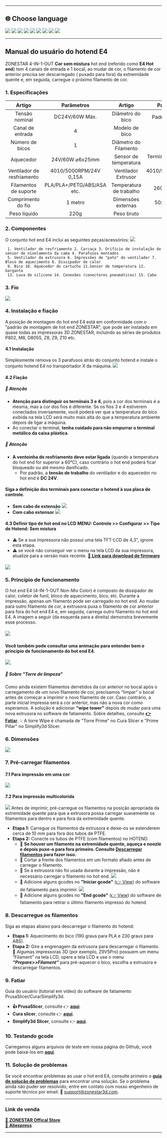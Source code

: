 [PRUSA]: https://github.com/ZONESTAR3D/Slicing-Guide/tree/master/PrusaSlicer#6-slicing-muti-color-for-e4-hotend
[CURA]: https://github.com/ZONESTAR3D/Slicing-Guide/tree/master/cura
[S3D]: https://github.com/ZONESTAR3D/Slicing-Guide/tree/master/Simplify3D#slicing-video-toturial-for-z9v5-with-e4-hotend
[ENDGCODE]: https://github.com/ZONESTAR3D/Slicing-Guide/blob/master/PrusaSlicer/Custom_Gcode.md#end-g-code
[STARTGCODE]: https://github.com/ZONESTAR3D/Slicing-Guide/blob/master/PrusaSlicer/Custom_Gcode.md#start-gcode
[FIRMWARE]: https://github.com/ZONESTAR3D/Firmware

----
## <a id="choose-language">:globe_with_meridians: Choose language </a>
[![](../../lanpic/EN.png)](https://github.com/ZONESTAR3D/Upgrade-kit-guide/tree/main/HOTEND/E4/readme.md)
[![](../../lanpic/ES.png)](https://github.com/ZONESTAR3D/Upgrade-kit-guide/tree/main/HOTEND/E4/readme-es.md)
[![](../../lanpic/PT.png)](https://github.com/ZONESTAR3D/Upgrade-kit-guide/tree/main/HOTEND/E4/readme-pt.md)
[![](../../lanpic/FR.png)](https://github.com/ZONESTAR3D/Upgrade-kit-guide/tree/main/HOTEND/E4/readme-fr.md)
[![](../../lanpic/DE.png)](https://github.com/ZONESTAR3D/Upgrade-kit-guide/tree/main/HOTEND/E4/readme-de.md)
[![](../../lanpic/IT.png)](https://github.com/ZONESTAR3D/Upgrade-kit-guide/tree/main/HOTEND/E4/readme-it.md)
[![](../../lanpic/RU.png)](https://github.com/ZONESTAR3D/Upgrade-kit-guide/tree/main/HOTEND/E4/readme-ru.md)
[![](../../lanpic/JP.png)](https://github.com/ZONESTAR3D/Upgrade-kit-guide/tree/main/HOTEND/E4/readme-jp.md)
[![](../../lanpic/KR.png)](https://github.com/ZONESTAR3D/Upgrade-kit-guide/tree/main/HOTEND/E4/readme-kr.md)
<!-- [![](../../lanpic/SA.png)](https://github.com/ZONESTAR3D/Upgrade-kit-guide/tree/main/HOTEND/E4/readme-ar.md) -->

----
## Manual do usuário do hotend E4
ZONESTAR 4-IN-1-OUT **Cor sem mistura** hot end (referido como **E4 Hot end**) tem 4 canais de entrada e 1 bocal, ao mudar de cor, o filamento de cor anterior precisa ser descarregado ( puxado para fora) da extremidade quente e, em seguida, carregue o próximo filamento de cor.

### <a id="A1"> 1. Especificações </a>
| Artigo | Parâmetros | Artigo | Parâmetros |
|:--------------------------:|:--------------------------:|:--------------------------:|:--------------------------:|
| Tensão nominal | DC24V/60W Máx. | Diâmetro do bico | Padrão 0,4 mm<sup>1</sup> |
| Canal de entrada | 4 | Modelo de bico | E3D V6 |
| Número de bicos | 1 | Diâmetro do Filamento | 1,75mm |
| Aquecedor | 24V/60W ⌀6x25mm | Sensor de temperatura | Termistor NTC 100K B3950 |
| Ventilador de resfriamento | 4010/5000RPM/24V 0,15A | Ventilador Extrusor | 4010/5000RPM/24V 0,15A |
| Filamentos de suporte | PLA/PLA+/PETG/ABS/ASA etc. | Temperatura de trabalho | 260°C Máximo |
| Comprimento do fio | 1 metro | Dimensões externas | 50x60x75mm |
| Peso líquido | 220g | Peso bruto | 350g |

### <a id="A2"> 2. Componentes </a>
O conjunto hot end E4 inclui as seguintes peças/acessórios:
![](./E4-2.jpg)
>
     1. Ventilador de resfriamento 2. Carcaça 3. Orifício de instalação do sensor de nivelamento da cama 4. Parafusos montados
     5. Ventilador da extrusora 6. Impressões de "pato" do ventilador 7. Bloco de aquecimento 8. Dissipador de calor
     9. Bico 10. Aquecedor do cartucho 11.Sensor de temperatura 12. Garganta
     13. Luva de silicone 14. Conexões (conectores pneumáticos) 15. Cabo

### <a id="A3"> 3. Fio </a>
![](./E4-3.jpg)

### <a id="A4"> 4. Instalação e fiação </a>
A posição de montagem do hot end E4 está em conformidade com o "padrão de montagem de hot end ZONESTAR", que pode ser instalado em quase todas as impressoras 3D ZONESTAR, incluindo as séries de produtos P802, M8, D805S, Z8, Z9, Z10 etc.
#### 4.1 Instalação
Simplesmente remova os 3 parafusos atrás do conjunto hotend e instale o conjunto hotend E4 no transportador X da máquina.
![](./E4-4.jpg)
#### 4.2 Fiação
##### :loudspeaker: **Atenção**
- **Atenção para distinguir os terminais 3 e 4**, pois a cor dos terminais é a mesma, mas a cor dos fios é diferente.
Se os fios 3 e 4 estiverem conectados inversamente, você poderá ver que a temperatura do bico exibida na tela LCD será muito mais alta do que a temperatura ambiente depois de ligar a máquina.
- Ao conectar o terminal, **tenha cuidado para não empurrar o terminal metálico da caixa plástica**.
##### :loudspeaker: **Atenção**
- **A ventoinha de resfriamento deve estar ligada** (quando a temperatura do hot end for superior a 60°C), caso contrário o hot end poderá ficar bloqueado ou até mesmo danificado.
  - Por padrão, a **tensão de trabalho** do ventilador e do aquecedor no hot end é **DC 24V**.
#### Siga a definição dos terminais para conectar o hotend à sua placa de controle.
- **Sem cabo de extensão**
![](./fiação1.jpg)
- **Com cabo extensor**
![](./wiring2.jpg)
#### 4.3 Definir tipo de hot end no LCD MENU: Controle >> Configurar >> Tipo de Hotend: Sem mistura
- :warning: Se a sua impressora não possui uma tela TFT-LCD de 4,3", ignore esta etapa.
- :warning: se você não conseguir ver o menu na tela LCD da sua impressora, atualize para a versão mais recente. [:link: **Link para download de firmware**][FIRMWARE]
##### ![](./hotendtype-nonmix.jpg)

### <a id="A5"> 5. Princípio de funcionamento </a>
O hot end E4 (4-IN-1-OUT Non-Mix Color) é composto de dissipador de calor, coletor de funil, bloco de aquecimento, bico, etc. Durante a impressão, apenas um filamento pode ser carregado no hot end. Ao mudar para outro filamento de cor, a extrusora puxa o filamento de cor anterior para fora do hot end E4 e, em seguida, carrega outro filamento no hot end E4. A imagem a seguir (da esquerda para a direita) demonstra brevemente esse processo.
##### ![](./E4-5.jpg)
#### Você também pode consultar uma animação para entender bem o princípio de funcionamento do hot end E4.
![](./E4_principle.gif).
##### :book: Sobre "Torre de limpeza"
Como ainda existem filamentos derretidos da cor anterior no bocal após o carregamento de um novo filamento de cor, precisamos “limpar” o bocal antes de começar a imprimir o novo filamento de cor. Caso contrário, a parte inicial impressa será a cor anterior, mas não a nova cor como esperamos. A solução é adicionar **"wipe tower"** depois de mudar para uma nova extrusora no software de fatiamento.
Sobre detalhes, consulte [**:point_right: Fatiar**](#A9).
:bulb: A torre Wipe é chamada de "Torre Prime" no Cura Slicer e "Prime Pillar" no Simplify3d Slicer.

### <a id="A6"> 6. Dimensões </a>
![](./E4_size.jpg)

### <a id="A7"> 7. Pré-carregar filamentos </a>
#### 7.1 Para impressão em uma cor
[![](https://img.youtube.com/vi/6aTF5QnFhi4/0.jpg)](https://www.youtube.com/watch?v=6aTF5QnFhi4)
#### 7.2 Para impressão multicolorida
[![](https://img.youtube.com/vi/FyHrAMytlT8/0.jpg)](https://www.youtube.com/watch?v=FyHrAMytlT8)
Antes de imprimir, pré-carregue os filamentos na posição apropriada da extremidade quente para que a extrusora possa carregar suavemente os filamentos para dentro e para fora da extremidade quente.
- **Etapa 1:** Carregue os filamentos da extrusora e deixe-os se estenderem cerca de 10 mm para fora dos tubos de PTFE.
- **Etapa 2:** Conecte os tubos de PTFE (com filamentos) no HOTEND.
     - :pushpin: **Se houver um filamento na extremidade quente, aqueça e noozle e depois puxe-o para fora primeiro. Consulte [Descarregar filamentos](#A8) para fazer isso.**
     - :pushpin: Cortar a frente dos filamentos em um formato afiado antes de carregar o filamento.
     - :pushpin: Se a extrusora não foi usada durante a impressão, não é necessário carregar o filamento no hot end.
     ![](./E4-6.jpg)
     - :pushpin: Adicione alguns gcodes no **"Iniciar gcode"** ([:point_right: View][STARTGCODE]) do software de fatiamento para imprimir.
     ![](./Preload_line.jpg)
     - :pushpin: Adicione alguns gcodes no **"End gcode"** ([:point_right: View][ENDGCODE]) do software de fatiamento para retirar o último filamento impresso do hotend.

### <a id="A8"> 8. Descarregue os filamentos </a>
Siga as etapas abaixo para descarregar o filamento do hotend:
- **Etapa 1:** Aquecimento do bico (190 graus para PLA e 230 graus para ABS).
- **Etapa 2:** Gire a engrenagem da extrusora para descarregar o filamento.
:star2: Algumas impressoras 3D (por exemplo, Z9V5Pro) possuem um menu “Filament” na tela LCD, opere a tela LCD e use o menu ***“Prepare>>Filament”*** para pré-aquecer o bico, escolha a extrusora e descarregar filamentos.

### <a id="A9"> 9. Fatiar </a>
Guia do usuário (tutorial em vídeo) do software de fatiamento PrusaSlicer/Cura/Simplify3d.
- **:+1: PrusaSlicer**, consulte :point_right: [**aqui**][PRUSA].
- **Cura slicer**, consulte :point_right: [**aqui**][CURA].
- **Simplify3d Slicer**, consulte :point_right: [**aqui**][S3D].

### <a id="A10"> 10. Testando gcode </a>
Carregamos alguns arquivos de teste em nossa página do Github, você pode baixá-los em [**aqui**](../example/readme.md).

### <a id="A11"> 11. Solução de problemas </a>
Se você encontrar problemas ao usar o hot end E4, consulte primeiro o [**guia de solução de problemas**](../FAQ/readme.md) para encontrar uma solução. Se o problema ainda não puder ser resolvido, entre em contato com nosso engenheiro de suporte técnico por email: :email: support@zonestar3d.com.

----
### Link de venda
[:gift: **ZONESTAR Offical Store**](https://bit.ly/39qDtKp)     
[:gift: **Aliexpress**](https://www.aliexpress.com/item/1005002951777699.html)

----